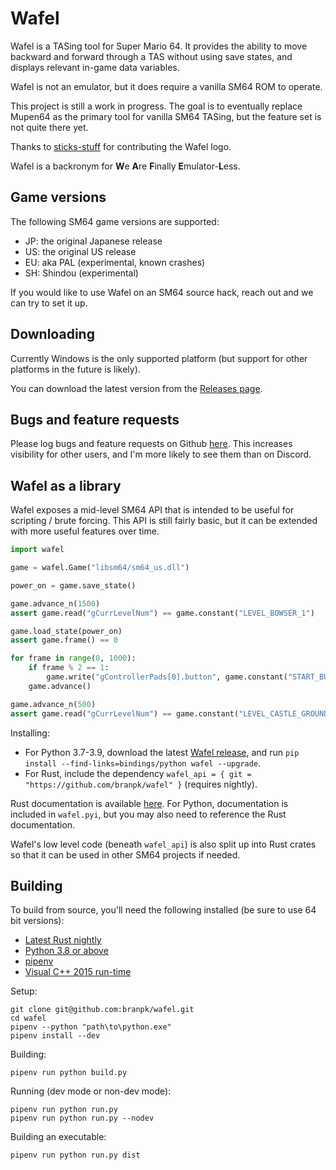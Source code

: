 # Wafel

Wafel is a TASing tool for Super Mario 64. It provides the ability to move backward and forward
through a TAS without using save states, and displays relevant in-game data variables.

Wafel is not an emulator, but it does require a vanilla SM64 ROM to operate.

This project is still a work in progress. The goal is to eventually replace Mupen64 as the
primary tool for vanilla SM64 TASing, but the feature set is not quite there yet.

Thanks to [sticks-stuff](https://github.com/sticks-stuff) for contributing the Wafel logo.

Wafel is a backronym for **W**e **A**re **F**inally **E**mulator-**L**ess.

## Game versions

The following SM64 game versions are supported:
* JP: the original Japanese release
* US: the original US release
* EU: aka PAL (experimental, known crashes)
* SH: Shindou (experimental)

If you would like to use Wafel on an SM64 source hack, reach out and we can try to set it up.

## Downloading

Currently Windows is the only supported platform (but support for other platforms in the future
is likely).

You can download the latest version from the [Releases page](https://github.com/branpk/wafel/releases).

## Bugs and feature requests

Please log bugs and feature requests on Github [here](https://github.com/branpk/wafel/issues/new).
This increases visibility for other users, and I'm more likely to see them than on Discord.

## Wafel as a library

Wafel exposes a mid-level SM64 API that is intended to be useful for scripting / brute forcing.
This API is still fairly basic, but it can be extended with more useful features over time.

```python
import wafel

game = wafel.Game("libsm64/sm64_us.dll")

power_on = game.save_state()

game.advance_n(1500)
assert game.read("gCurrLevelNum") == game.constant("LEVEL_BOWSER_1")

game.load_state(power_on)
assert game.frame() == 0

for frame in range(0, 1000):
    if frame % 2 == 1:
        game.write("gControllerPads[0].button", game.constant("START_BUTTON"))
    game.advance()

game.advance_n(500)
assert game.read("gCurrLevelNum") == game.constant("LEVEL_CASTLE_GROUNDS")
```

Installing:
- For Python 3.7-3.9, download the latest [Wafel release](https://github.com/branpk/wafel/releases), and run `pip install --find-links=bindings/python wafel --upgrade`.
- For Rust, include the dependency `wafel_api = { git = "https://github.com/branpk/wafel" }` (requires nightly).

Rust documentation is available [here](https://branpk.github.io/wafel/docs/dev/wafel_api/).
For Python, documentation is included in `wafel.pyi`, but you may also need to reference the
Rust documentation.

Wafel's low level code (beneath `wafel_api`) is also split up into Rust crates so that it can be
used in other SM64 projects if needed.

## Building

To build from source, you'll need the following installed (be sure to use 64 bit versions):
* [Latest Rust nightly](https://www.rust-lang.org/tools/install)
* [Python 3.8 or above](https://www.python.org/downloads/)
* [pipenv](https://pipenv.pypa.io/en/latest/install/#installing-pipenv)
* [Visual C++ 2015 run-time](https://www.microsoft.com/en-us/download/details.aspx?id=52685)

Setup:
```
git clone git@github.com:branpk/wafel.git
cd wafel
pipenv --python "path\to\python.exe"
pipenv install --dev
```

Building:
```
pipenv run python build.py
```

Running (dev mode or non-dev mode):
```
pipenv run python run.py
pipenv run python run.py --nodev
```

Building an executable:
```
pipenv run python run.py dist
```

